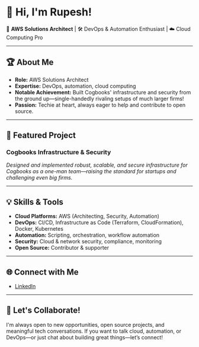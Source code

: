 # 👋 Hi, I'm Rupesh!

🚀 **AWS Solutions Architect** | 🛠️ DevOps & Automation Enthusiast | ☁️ Cloud Computing Pro

---

## 🏆 About Me

- **Role:** AWS Solutions Architect
- **Expertise:** DevOps, automation, cloud computing
- **Notable Achievement:** Built Cogbooks' infrastructure and security from the ground up—single-handedly rivaling setups of much larger firms!
- **Passion:** Techie at heart, always eager to help and contribute to open source.

---

## 🌟 Featured Project

### Cogbooks Infrastructure & Security
*Designed and implemented robust, scalable, and secure infrastructure for Cogbooks as a one-man team—raising the standard for startups and challenging even big firms.*

---

## 💡 Skills & Tools

- **Cloud Platforms:** AWS (Architecting, Security, Automation)
- **DevOps:** CI/CD, Infrastructure as Code (Terraform, CloudFormation), Docker, Kubernetes
- **Automation:** Scripting, orchestration, workflow automation
- **Security:** Cloud & network security, compliance, monitoring
- **Open Source:** Contributor & supporter

---

## 🌐 Connect with Me

- [LinkedIn](https://www.linkedin.com/in/sirrupesh)

---

## 🤝 Let's Collaborate!

I'm always open to new opportunities, open source projects, and meaningful tech conversations. If you want to talk cloud, automation, or DevOps—or just chat about building great things—let’s connect!
